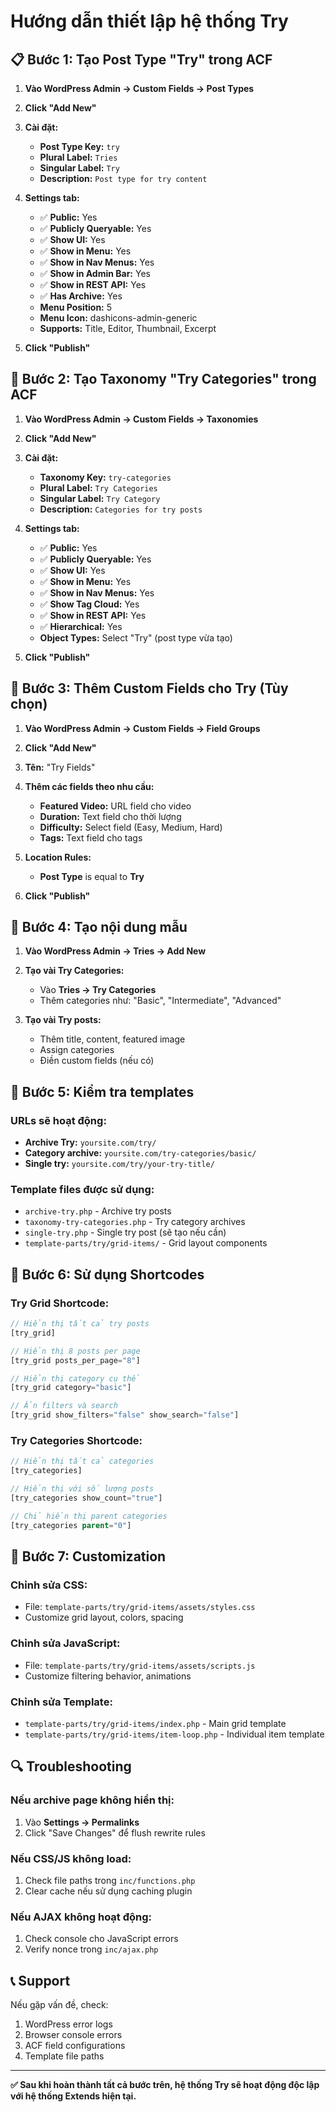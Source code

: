 # Hướng dẫn thiết lập hệ thống Try

## 📋 Bước 1: Tạo Post Type "Try" trong ACF

1. **Vào WordPress Admin → Custom Fields → Post Types**
2. **Click "Add New"**
3. **Cài đặt:**
   - **Post Type Key:** `try`
   - **Plural Label:** `Tries`
   - **Singular Label:** `Try`
   - **Description:** `Post type for try content`

4. **Settings tab:**
   - ✅ **Public:** Yes
   - ✅ **Publicly Queryable:** Yes
   - ✅ **Show UI:** Yes
   - ✅ **Show in Menu:** Yes
   - ✅ **Show in Nav Menus:** Yes
   - ✅ **Show in Admin Bar:** Yes
   - ✅ **Show in REST API:** Yes
   - ✅ **Has Archive:** Yes
   - **Menu Position:** 5
   - **Menu Icon:** dashicons-admin-generic
   - **Supports:** Title, Editor, Thumbnail, Excerpt

5. **Click "Publish"**

## 📂 Bước 2: Tạo Taxonomy "Try Categories" trong ACF

1. **Vào WordPress Admin → Custom Fields → Taxonomies**
2. **Click "Add New"**
3. **Cài đặt:**
   - **Taxonomy Key:** `try-categories`
   - **Plural Label:** `Try Categories`
   - **Singular Label:** `Try Category`
   - **Description:** `Categories for try posts`

4. **Settings tab:**
   - ✅ **Public:** Yes
   - ✅ **Publicly Queryable:** Yes
   - ✅ **Show UI:** Yes
   - ✅ **Show in Menu:** Yes
   - ✅ **Show in Nav Menus:** Yes
   - ✅ **Show Tag Cloud:** Yes
   - ✅ **Show in REST API:** Yes
   - ✅ **Hierarchical:** Yes
   - **Object Types:** Select "Try" (post type vừa tạo)

5. **Click "Publish"**

## 🔧 Bước 3: Thêm Custom Fields cho Try (Tùy chọn)

1. **Vào WordPress Admin → Custom Fields → Field Groups**
2. **Click "Add New"**
3. **Tên:** "Try Fields"
4. **Thêm các fields theo nhu cầu:**
   - **Featured Video:** URL field cho video
   - **Duration:** Text field cho thời lượng
   - **Difficulty:** Select field (Easy, Medium, Hard)
   - **Tags:** Text field cho tags

5. **Location Rules:**
   - **Post Type** is equal to **Try**

6. **Click "Publish"**

## 📝 Bước 4: Tạo nội dung mẫu

1. **Vào WordPress Admin → Tries → Add New**
2. **Tạo vài Try Categories:**
   - Vào **Tries → Try Categories**
   - Thêm categories như: "Basic", "Intermediate", "Advanced"

3. **Tạo vài Try posts:**
   - Thêm title, content, featured image
   - Assign categories
   - Điền custom fields (nếu có)

## 🎨 Bước 5: Kiểm tra templates

### URLs sẽ hoạt động:
- **Archive Try:** `yoursite.com/try/`
- **Category archive:** `yoursite.com/try-categories/basic/`
- **Single try:** `yoursite.com/try/your-try-title/`

### Template files được sử dụng:
- `archive-try.php` - Archive try posts
- `taxonomy-try-categories.php` - Try category archives
- `single-try.php` - Single try post (sẽ tạo nếu cần)
- `template-parts/try/grid-items/` - Grid layout components

## 🔌 Bước 6: Sử dụng Shortcodes

### Try Grid Shortcode:
```php
// Hiển thị tất cả try posts
[try_grid]

// Hiển thị 8 posts per page
[try_grid posts_per_page="8"]

// Hiển thị category cụ thể
[try_grid category="basic"]

// Ẩn filters và search
[try_grid show_filters="false" show_search="false"]
```

### Try Categories Shortcode:
```php
// Hiển thị tất cả categories
[try_categories]

// Hiển thị với số lượng posts
[try_categories show_count="true"]

// Chỉ hiển thị parent categories
[try_categories parent="0"]
```

## 🎯 Bước 7: Customization

### Chỉnh sửa CSS:
- File: `template-parts/try/grid-items/assets/styles.css`
- Customize grid layout, colors, spacing

### Chỉnh sửa JavaScript:
- File: `template-parts/try/grid-items/assets/scripts.js`
- Customize filtering behavior, animations

### Chỉnh sửa Template:
- `template-parts/try/grid-items/index.php` - Main grid template
- `template-parts/try/grid-items/item-loop.php` - Individual item template

## 🔍 Troubleshooting

### Nếu archive page không hiển thị:
1. Vào **Settings → Permalinks**
2. Click "Save Changes" để flush rewrite rules

### Nếu CSS/JS không load:
1. Check file paths trong `inc/functions.php`
2. Clear cache nếu sử dụng caching plugin

### Nếu AJAX không hoạt động:
1. Check console cho JavaScript errors
2. Verify nonce trong `inc/ajax.php`

## 📞 Support

Nếu gặp vấn đề, check:
1. WordPress error logs
2. Browser console errors
3. ACF field configurations
4. Template file paths

---

**✅ Sau khi hoàn thành tất cả bước trên, hệ thống Try sẽ hoạt động độc lập với hệ thống Extends hiện tại.**
